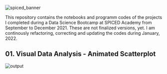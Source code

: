  ![spiced_banner](https://user-images.githubusercontent.com/89396215/148706672-089e1b21-75b3-43a9-b8e4-85428337f7b8.png)

This repository contains the notebooks and programm codes of the projects I completed during a Data Science Bootcamp at SPICED Academy from September to December 2021. These are not finalized versions, yet. I am continously refactoring, correcting and updating the codes during 
January, 2022.

## 01. Visual Data Analysis - Animated Scatterplot

![output](https://user-images.githubusercontent.com/89396215/150568471-501c1d0c-53f5-4450-b6d5-78df639837bb.gif)
